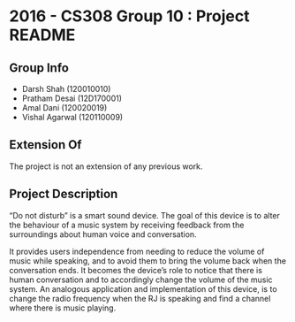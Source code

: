 2016 - CS308  Group 10 : Project README
================================================ 
 
Group Info 
---------- 
+   Darsh Shah (120010010)
+   Pratham Desai (12D170001)
+   Amal Dani (120020019)
+   Vishal Agarwal (120110009) 
 
Extension Of 
------------ 
 
The project is not an extension of any previous work.  
 
Project Description 
------------------- 

“Do not disturb” is a smart sound device. The goal of this device is to alter the behaviour of a music system by receiving feedback from the surroundings about human voice and conversation. 

It provides users independence from needing to reduce the volume of music while speaking, and to avoid them to bring the volume back when the conversation ends. It becomes the device’s role to notice that there is human conversation and to accordingly change the volume of the music system. An analogous application and implementation of this device, is to change the radio frequency when the RJ is speaking and find a channel where there is music playing.
